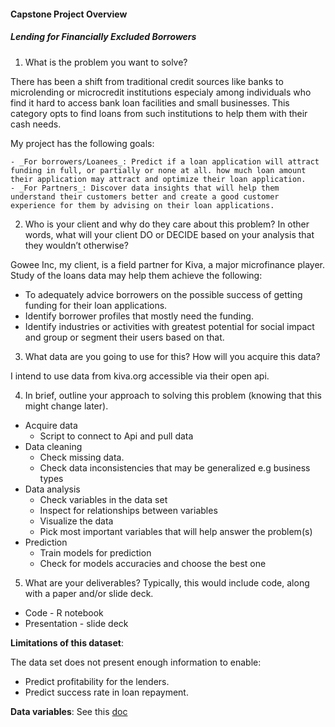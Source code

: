 #### Capstone Project Overview

##### Lending for Financially Excluded Borrowers

1. What is the problem you want to solve?

  There has been a shift from traditional credit sources like banks to microlending or microcredit institutions especialy among individuals who find it hard to access bank loan facilities and small businesses. This category opts to find loans from such institutions to help them with their cash needs.

  My project has the following goals:

    - _For borrowers/Loanees_: Predict if a loan application will attract funding in full, or partially or none at all. how much loan amount their application may attract and optimize their loan application.
    - _For Partners_: Discover data insights that will help them understand their customers better and create a good customer experience for them by advising on their loan applications.

2. Who is your client and why do they care about this problem? In other words, what will your client DO or DECIDE based on your analysis that they wouldn’t otherwise?

  Gowee Inc, my client, is a field partner for Kiva, a major microfinance player. Study of the loans data may help them achieve the following:

  * To adequately advice borrowers on the possible success of getting funding for their loan applications.
  * Identify borrower profiles that mostly need the funding.
  * Identify industries or activities with greatest potential for social impact and group or segment their users based on that.

3. What data are you going to use for this? How will you acquire this data?

  I intend to use data from kiva.org accessible via their open api.

4. In brief, outline your approach to solving this problem (knowing that this might change later).

  * Acquire data
    - Script to connect to Api and pull data
  * Data cleaning
    - Check missing data.
    - Check data inconsistencies that may be generalized e.g business types
  * Data analysis
    - Check variables in the data set
    - Inspect for relationships between variables
    - Visualize the data
    - Pick most important variables that will help answer the problem(s)
  * Prediction
    - Train models for prediction
    - Check for models accuracies and choose the best one

5. What are your deliverables? Typically, this would include code, along with a paper and/or slide deck.

  * Code - R notebook
  * Presentation - slide deck

__Limitations of this dataset__:

The data set does not present enough information to enable:

- Predict profitability for the lenders.
- Predict success rate in loan repayment.

__Data variables__:
See this [doc](https://github.com/gabeno/data_n00b/blob/master/foundations_of_data_science/capstone_project/explore_sample_data.Rmd)
